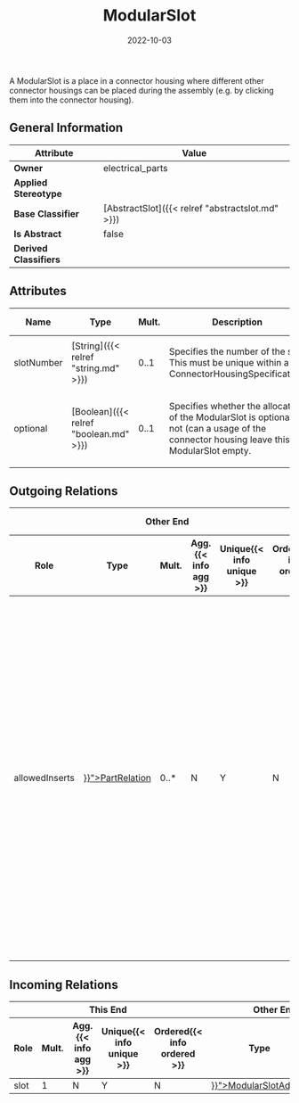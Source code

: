 ﻿---
title: ModularSlot
toc: false
type: specs
date: "2022-10-03"
draft: false
specification: VEC
version: 2.0.1
documentType: "Recommendation"
elementType: Class
classes:
  - ModularSlot
menu_name: vec-2.0.1
---
<p>A ModularSlot is a place in a connector housing where different other connector housings can be placed during the assembly (e.g. by clicking them into the connector housing).  </p>

## General Information

| Attribute               | Value |
|-------------------------|-------|
| **Owner**               | electrical_parts |
| **Applied Stereotype**  |   |
| **Base Classifier**     | [AbstractSlot]({{< relref "abstractslot.md" >}})<br/>  |
| **Is Abstract**         | false |
| **Derived Classifiers** |   |

## Attributes
|  Name  |  Type  |  Mult.  |  Description  |  Owning Classifier  |
|--------|--------|---------|---------------|--------------|
|slotNumber| [String]({{< relref "string.md" >}}) | 0..1 | <p>Specifies the number of the slot. This must be unique within a ConnectorHousingSpecification.  </p> | [AbstractSlot]({{< relref "abstractslot.md" >}}) |
|optional| [Boolean]({{< relref "boolean.md" >}}) | 0..1 | <p> Specifies whether the allocation of the ModularSlot is optional or not (can a usage of the connector housing leave this ModularSlot empty.      </p> | [ModularSlot]({{< relref "modularslot.md" >}}) |

## Outgoing Relations
<table>
    <thead>
        <tr>
           <th colspan="6">Other End</th>
           <th colspan="1">This End</th>
           <th colspan="1">General</th>
        </tr>
        <tr>
           <th>Role</th>
           <th>Type</th>
           <th>Mult.</th>
           <th>Agg.{{< info agg >}}</th>
           <th>Unique{{< info unique >}}</th>
           <th>Ordered{{< info ordered >}}</th>
           <th>Mult.</th>
           <th>Description</th>
        </tr>
    <thead>
    <tbody>
    <tr>
        <td>allowedInserts</td>
        <td><a href="{{< relref "partrelation.md" >}}">PartRelation</a></td>
        <td>0..*</td>
        <td>N</td>
        <td>Y</td>
        <td>N</td>
        <td>0..*</td>
        <td><p> References the <i>PartRelations</i> that are valid inserts for this <i>ModularSlot.</i>      </p>      <p> This reference points to <i>PartRelations</i> in order to allow referencing indirectly a <i>PartVersion </i>if the description of individual <i>PartVersions</i> is done with one physical VEC file per <i>PartVersion </i>and to allow the expression of optional inserts, choices etc. However, inserts for a <i>ModularSlot</i> are always ConnectorHousings by itself. Therefore, the referenced <i>PartVersion</i> shall have a <i>PrimaryPartType =&#160;ConnectorHousing</i>      </p></td>
    </tr>
    </tbody>
</table>

##  Incoming Relations
<table>
    <thead>
        <tr>
           <th colspan="5">This End</th>
           <th colspan="2">Other End</th>
           <th colspan="1">General</th>
        </tr>
        <tr>
           <th>Role</th>
           <th>Mult.</th>
           <th>Agg.{{< info agg >}}</th>
           <th>Unique{{< info unique >}}</th>
           <th>Ordered{{< info ordered >}}</th>
           <th>Type</th>
           <th>Mult.</th>
           <th>Description</th>
        </tr>
    <thead>
    <tbody>
    <tr>
        <td>slot</td>
        <td>1</td>
        <td>N</td>
        <td>Y</td>
        <td>N</td>
        <td><a href="{{< relref "modularslotaddon.md" >}}">ModularSlotAddOn</a></td>
        <td>0..*</td>
        <td></td>
    </tr>
    </tbody>
</table>



